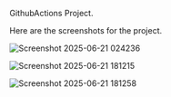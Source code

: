 GithubActions Project.

Here are the screenshots for the project.

![Screenshot 2025-06-21 024236](https://github.com/user-attachments/assets/c1069129-910b-46b1-95bc-93f7d8044074)

![Screenshot 2025-06-21 181215](https://github.com/user-attachments/assets/bed4a45a-864a-450d-a9f6-a396aa65a900)

![Screenshot 2025-06-21 181258](https://github.com/user-attachments/assets/a5f99402-eac3-4a31-8e1e-10240433412e)
